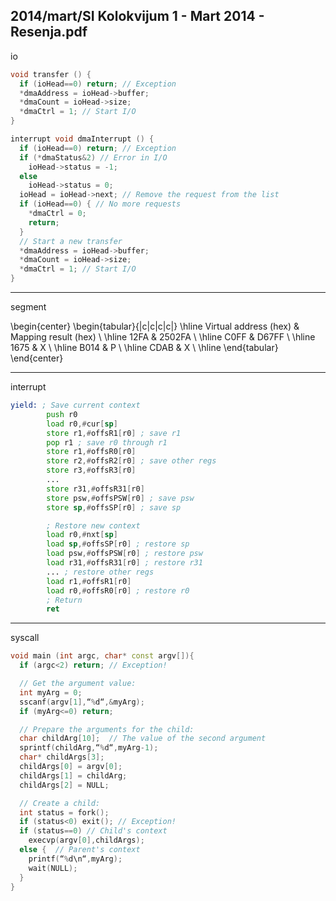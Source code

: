 2014/mart/SI Kolokvijum 1 - Mart 2014 - Resenja.pdf
--------------------------------------------------------------------------------
io
```cpp
void transfer () {
  if (ioHead==0) return; // Exception
  *dmaAddress = ioHead->buffer;
  *dmaCount = ioHead->size;
  *dmaCtrl = 1; // Start I/O
}

interrupt void dmaInterrupt () {
  if (ioHead==0) return; // Exception
  if (*dmaStatus&2) // Error in I/O
    ioHead->status = -1;
  else
    ioHead->status = 0;
  ioHead = ioHead->next; // Remove the request from the list
  if (ioHead==0) { // No more requests
    *dmaCtrl = 0;
    return;
  }
  // Start a new transfer
  *dmaAddress = ioHead->buffer;
  *dmaCount = ioHead->size;
  *dmaCtrl = 1; // Start I/O
}
```

--------------------------------------------------------------------------------
segment

\begin{center}
\begin{tabular}{|c|c|c|c|}
\hline
Virtual address (hex) & Mapping result (hex) \\
\hline
12FA & 2502FA \\
\hline
C0FF & D67FF \\
\hline
1675 & X \\
\hline
B014 & P \\
\hline
CDAB & X \\
\hline
\end{tabular}
\end{center}

--------------------------------------------------------------------------------
interrupt
```asm
yield: ; Save current context
        push r0
        load r0,#cur[sp]
        store r1,#offsR1[r0] ; save r1
        pop r1 ; save r0 through r1
        store r1,#offsR0[r0]
        store r2,#offsR2[r0] ; save other regs
        store r3,#offsR3[r0]
        ...
        store r31,#offsR31[r0]
        store psw,#offsPSW[r0] ; save psw
        store sp,#offsSP[r0] ; save sp

        ; Restore new context
        load r0,#nxt[sp]
        load sp,#offsSP[r0] ; restore sp
        load psw,#offsPSW[r0] ; restore psw
        load r31,#offsR31[r0] ; restore r31
        ... ; restore other regs
        load r1,#offsR1[r0]
        load r0,#offsR0[r0] ; restore r0
        ; Return
        ret
```

--------------------------------------------------------------------------------
syscall
```cpp
void main (int argc, char* const argv[]){
  if (argc<2) return; // Exception!

  // Get the argument value:
  int myArg = 0;
  sscanf(argv[1],“%d“,&myArg);
  if (myArg<=0) return;

  // Prepare the arguments for the child:
  char childArg[10];  // The value of the second argument
  sprintf(childArg,“%d“,myArg-1);
  char* childArgs[3];
  childArgs[0] = argv[0];
  childArgs[1] = childArg;
  childArgs[2] = NULL;

  // Create a child:
  int status = fork();
  if (status<0) exit(); // Exception!
  if (status==0) // Child's context
    execvp(argv[0],childArgs);
  else {  // Parent's context
    printf(“%d\n“,myArg);
    wait(NULL);
  }
}
```

